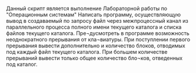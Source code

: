 Данный скрипт является выполнение Лабораторной работы по "Операционным системам"
Написать программу, осуществляющую вывод в создаваемый по запросу файл через межпроцессный канал из параллельного процесса полного имени текущего каталога и списка файлов текущего   каталога. Пре¬дусмотреть в программе возможность неоднократного прерывания от кла¬виатуры. При поступлении первого прерывания вывести дополнительно и количество блоков, отводимых под каждый файл текущего каталога. При большем количестве прерываний вывести только общее количество бло¬ков, отведенных под каталог.
